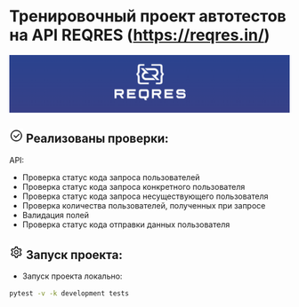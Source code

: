 # Тренировочный проект автотестов на API REQRES (https://reqres.in/)

<img align="center" src="https://github.com/ioomoon/pytestReqresProject/blob/master/img/reqres.png">


## <img src="https://github.com/ioomoon/QA-guru-graduation/blob/master/img/icon5.png?raw=true" width="25"> Реализованы проверки:

API:
- Проверка статус кода запроса пользователей
- Проверка статус кода запроса конкретного пользователя
- Проверка статус кода запроса несуществующего пользователя
- Проверка количества пользователей, полученных при запросе
- Валидация полей
- Проверка статус кода отправки данных пользователя

## <img src="https://github.com/ioomoon/QA-guru-graduation/blob/master/img/icon4.png?raw=true" width="25"> Запуск проекта:
- Запуск проекта локально:
```bash
pytest -v -k development tests
```
